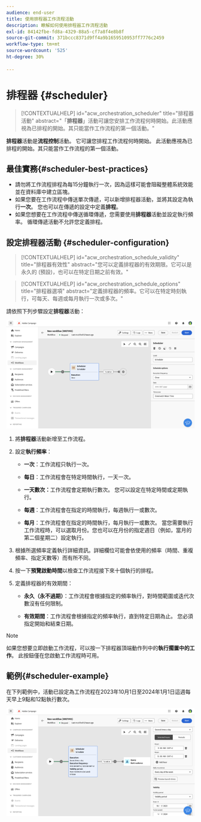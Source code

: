 ```yaml
---
audience: end-user
title: 使用排程器工作流程活動
description: 瞭解如何使用排程器工作流程活動
exl-id: 84142fbe-fd8a-4329-88a5-cf7a8f4e8b8f
source-git-commit: 371bccc8371d9ff4a9b1659510953ff7776c2459
workflow-type: tm+mt
source-wordcount: '525'
ht-degree: 30%

---
```


# 排程器 {#scheduler}


>[!CONTEXTUALHELP]
>id="acw_orchestration_scheduler"
>title="排程器活動"
>abstract="「**排程器**」活動可讓您安排工作流程何時開始。此活動應視為已排程的開始。其只能當作工作流程的第一個活動。"


**排程器**&#x200B;活動是&#x200B;**流程控制**&#x200B;活動。 它可讓您排程工作流程何時開始。 此活動應視為已排程的開始。其只能當作工作流程的第一個活動。

## 最佳實務{#scheduler-best-practices}

* 請勿將工作流程排程為每15分鐘執行一次，因為這樣可能會阻礙整體系統效能並在資料庫中建立區塊。
* 如果您要在工作流程中傳送單次傳遞，可以新增排程器活動，並將其設定為執行&#x200B;**一次**。 您也可以在傳遞的設定中定義&#x200B;**排程**。
* 如果您想要在工作流程中傳送循環傳遞，您需要使用&#x200B;**排程器**&#x200B;活動並設定執行頻率。 循環傳遞活動不允許您定義排程。

## 設定排程器活動 {#scheduler-configuration}

>[!CONTEXTUALHELP]
>id="acw_orchestration_schedule_validity"
>title="排程器有效性"
>abstract="您可以定義排程器的有效期限。它可以是永久的 (預設)，也可以在特定日期之前有效。"


>[!CONTEXTUALHELP]
>id="acw_orchestration_schedule_options"
>title="排程器選項"
>abstract="定義排程器的頻率。它可以在特定時刻執行，可每天、每週或每月執行一次或多次。"

請依照下列步驟設定&#x200B;**排程器**&#x200B;活動：

![](../assets/workflow-scheduler.png)

1. 將&#x200B;**排程器**&#x200B;活動新增至工作流程。

1. 設定&#x200B;**執行頻率**：

   * **一次**：工作流程只執行一次。

   * **每日**：工作流程會在特定時間執行，一天一次。

   * **一天數次：**&#x200B;工作流程會定期執行數次。 您可以設定在特定時間或定期執行。

   * **每週**：工作流程會在指定的時間執行，每週執行一或數次。

   * **每月**：工作流程會在指定的時間執行，每月執行一或數次。 當您需要執行工作流程時，可以選取月份。您也可以在月份的指定週日（例如，當月的第二個星期二）設定執行。

1. 根據所選頻率定義執行詳細資訊。詳細欄位可能會依使用的頻率（時間、重複頻率、指定天數等）而有所不同。

1. 按一下&#x200B;**預覽啟動時間**&#x200B;以檢查工作流程接下來十個執行的排程。

1. 定義排程器的有效期間：

   * **永久（永不過期）**：工作流程會根據指定的頻率執行，對時間範圍或迭代次數沒有任何限制。

   * **有效期間**：工作流程會根據指定的頻率執行，直到特定日期為止。 您必須指定開始和結束日期。

>[!NOTE]
>
>如果您想要立即啟動工作流程，可以按一下排程器頂端動作列中的&#x200B;**執行擱置中的工作**。 此按鈕僅在您啟動工作流程時可用。

## 範例{#scheduler-example}

在下列範例中，活動已設定為工作流程在2023年10月1日至2024年1月1日這週每天早上9點和12點執行數次。

![](../assets/workflow-scheduler2.png)
